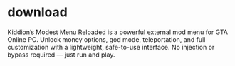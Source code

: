 # download
Kiddion’s Modest Menu Reloaded is a powerful external mod menu for GTA Online PC. Unlock money options, god mode, teleportation, and full customization with a lightweight, safe-to-use interface. No injection or bypass required — just run and play.
